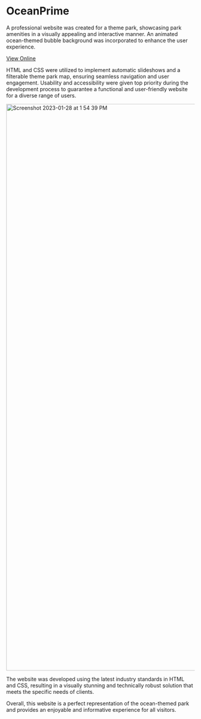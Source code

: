 # OceanPrime

A professional website was created for a theme park, showcasing park amenities in a visually appealing and interactive manner. An animated ocean-themed bubble background was incorporated to enhance the user experience.

[View Online](https://aishtomer.github.io/OceanPrime/)

HTML and CSS were utilized to implement automatic slideshows and a filterable theme park map, ensuring seamless navigation and user engagement. Usability and accessibility were given top priority during the development process to guarantee a functional and user-friendly website for a diverse range of users.

[<img width="1512" alt="Screenshot 2023-01-28 at 1 54 39 PM" src="https://user-images.githubusercontent.com/91372700/215255594-aa9a9b40-3274-4d12-b6ef-aa251910b5a1.png">](https://aishtomer.github.io/OceanPrime/)

The website was developed using the latest industry standards in HTML and CSS, resulting in a visually stunning and technically robust solution that meets the specific needs of clients.

Overall, this website is a perfect representation of the ocean-themed park and provides an enjoyable and informative experience for all visitors.
